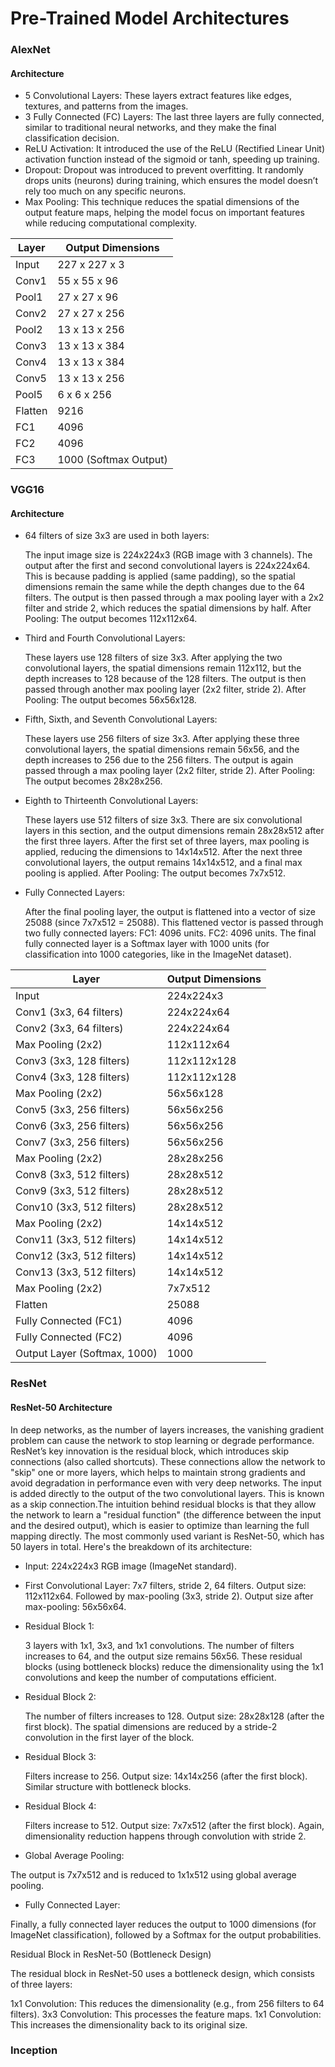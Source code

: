 # Pre-Trained Model Architectures

### AlexNet

#### Architecture

- 5 Convolutional Layers: These layers extract features like edges, textures, and patterns from the images.
- 3 Fully Connected (FC) Layers: The last three layers are fully connected, similar to traditional neural networks, and they make the final classification decision.
- ReLU Activation: It introduced the use of the ReLU (Rectified Linear Unit) activation function instead of the sigmoid or tanh, speeding up training.
- Dropout: Dropout was introduced to prevent overfitting. It randomly drops units (neurons) during training, which ensures the model doesn’t rely too much on any specific neurons.
- Max Pooling: This technique reduces the spatial dimensions of the output feature maps, helping the model focus on important features while reducing computational complexity.

| **Layer**         | **Output Dimensions** |
|-------------------|-----------------------|
| Input             | 227 x 227 x 3         |
| Conv1             | 55 x 55 x 96          |
| Pool1             | 27 x 27 x 96          |
| Conv2             | 27 x 27 x 256         |
| Pool2             | 13 x 13 x 256         |
| Conv3             | 13 x 13 x 384         |
| Conv4             | 13 x 13 x 384         |
| Conv5             | 13 x 13 x 256         |
| Pool5             | 6 x 6 x 256           |
| Flatten           | 9216                  |
| FC1               | 4096                  |
| FC2               | 4096                  |
| FC3               | 1000 (Softmax Output) |


### VGG16

#### Architecture 

- 64 filters of size 3x3 are used in both layers:

  The input image size is 224x224x3 (RGB image with 3 channels).
  The output after the first and second convolutional layers is 224x224x64. This is because padding is applied (same padding), so the spatial dimensions remain the same while the depth changes due to the 64 filters.
  The output is then passed through a max pooling layer with a 2x2 filter and stride 2, which reduces the spatial dimensions by half.
  After Pooling: The output becomes 112x112x64.

- Third and Fourth Convolutional Layers:
  
  These layers use 128 filters of size 3x3.
  After applying the two convolutional layers, the spatial dimensions remain 112x112, but the depth increases to 128 because of the 128 filters.
  The output is then passed through another max pooling layer (2x2 filter, stride 2).
  After Pooling: The output becomes 56x56x128.

- Fifth, Sixth, and Seventh Convolutional Layers:
  
  These layers use 256 filters of size 3x3.
  After applying these three convolutional layers, the spatial dimensions remain 56x56, and the depth increases to 256 due to the 256 filters.
  The output is again passed through a max pooling layer (2x2 filter, stride 2).
  After Pooling: The output becomes 28x28x256.

- Eighth to Thirteenth Convolutional Layers:
  
  These layers use 512 filters of size 3x3.
  There are six convolutional layers in this section, and the output dimensions remain 28x28x512 after the first three layers.
  After the first set of three layers, max pooling is applied, reducing the dimensions to 14x14x512.
  After the next three convolutional layers, the output remains 14x14x512, and a final max pooling is applied.
  After Pooling: The output becomes 7x7x512.

- Fully Connected Layers:
  
  After the final pooling layer, the output is flattened into a vector of size 25088 (since 7x7x512 = 25088).
  This flattened vector is passed through two fully connected layers:
  FC1: 4096 units.
  FC2: 4096 units.
  The final fully connected layer is a Softmax layer with 1000 units (for classification into 1000 categories, like in the ImageNet dataset).

| **Layer**                      | **Output Dimensions**   |
|---------------------------------|-------------------------|
| Input                           | 224x224x3               |
| Conv1 (3x3, 64 filters)         | 224x224x64              |
| Conv2 (3x3, 64 filters)         | 224x224x64              |
| Max Pooling (2x2)               | 112x112x64              |
| Conv3 (3x3, 128 filters)        | 112x112x128             |
| Conv4 (3x3, 128 filters)        | 112x112x128             |
| Max Pooling (2x2)               | 56x56x128               |
| Conv5 (3x3, 256 filters)        | 56x56x256               |
| Conv6 (3x3, 256 filters)        | 56x56x256               |
| Conv7 (3x3, 256 filters)        | 56x56x256               |
| Max Pooling (2x2)               | 28x28x256               |
| Conv8 (3x3, 512 filters)        | 28x28x512               |
| Conv9 (3x3, 512 filters)        | 28x28x512               |
| Conv10 (3x3, 512 filters)       | 28x28x512               |
| Max Pooling (2x2)               | 14x14x512               |
| Conv11 (3x3, 512 filters)       | 14x14x512               |
| Conv12 (3x3, 512 filters)       | 14x14x512               |
| Conv13 (3x3, 512 filters)       | 14x14x512               |
| Max Pooling (2x2)               | 7x7x512                 |
| Flatten                         | 25088                   |
| Fully Connected (FC1)           | 4096                    |
| Fully Connected (FC2)           | 4096                    |
| Output Layer (Softmax, 1000)    | 1000                    |


### ResNet

#### ResNet-50 Architecture
In deep networks, as the number of layers increases, the vanishing gradient problem can cause the network to stop learning or degrade performance. ResNet’s key innovation is the residual block, which introduces skip connections (also called shortcuts). These connections allow the network to "skip" one or more layers, which helps to maintain strong gradients and avoid degradation in performance even with very deep networks.
The input is added directly to the output of the two convolutional layers. This is known as a skip connection.The intuition behind residual blocks is that they allow the network to learn a "residual function" (the difference between the input and the desired output), which is easier to optimize than learning the full mapping directly.
The most commonly used variant is ResNet-50, which has 50 layers in total. Here's the breakdown of its architecture:

- Input: 224x224x3 RGB image (ImageNet standard).

- First Convolutional Layer:
  7x7 filters, stride 2, 64 filters.
  Output size: 112x112x64.
  Followed by max-pooling (3x3, stride 2).
  Output size after max-pooling: 56x56x64.
  
- Residual Block 1:

  3 layers with 1x1, 3x3, and 1x1 convolutions.
  The number of filters increases to 64, and the output size remains 56x56.
  These residual blocks (using bottleneck blocks) reduce the dimensionality using the 1x1 convolutions and keep the number of computations efficient.

- Residual Block 2:

  The number of filters increases to 128.
  Output size: 28x28x128 (after the first block).
  The spatial dimensions are reduced by a stride-2 convolution in the first layer of the block.

- Residual Block 3:

  Filters increase to 256.
  Output size: 14x14x256 (after the first block).
  Similar structure with bottleneck blocks.

- Residual Block 4:

  Filters increase to 512.
  Output size: 7x7x512 (after the first block).
  Again, dimensionality reduction happens through convolution with stride 2.

 -  Global Average Pooling:
   
   The output is 7x7x512 and is reduced to 1x1x512 using global average pooling.

- Fully Connected Layer:

Finally, a fully connected layer reduces the output to 1000 dimensions (for ImageNet classification), followed by a Softmax for the output probabilities.

Residual Block in ResNet-50 (Bottleneck Design)

The residual block in ResNet-50 uses a bottleneck design, which consists of three layers:

1x1 Convolution: This reduces the dimensionality (e.g., from 256 filters to 64 filters).
3x3 Convolution: This processes the feature maps.
1x1 Convolution: This increases the dimensionality back to its original size.

### Inception 

